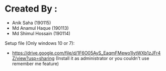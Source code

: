 # Created By :
* Anik Saha (190115)
* Md Anamul Haque (190113)
* Md Shimul Hossain (190114)

Setup file (Only windows 10 or 7):
* https://drive.google.com/file/d/1F6O05AyS_EaqmFMewo1IytWXb1zJFr4Z/view?usp=sharing 
  (Install it as administrator or you couldn't use remember me feature)
